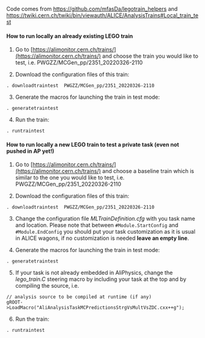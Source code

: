 Code comes from https://github.com/mfasDa/legotrain_helpers and https://twiki.cern.ch/twiki/bin/viewauth/ALICE/AnalysisTrains#Local_train_test

#### How to run locally an already existing LEGO train 

1. Go to [https://alimonitor.cern.ch/trains/](https://alimonitor.cern.ch/trains/) and choose the train you would like to test, i.e. PWGZZ/MCGen_pp/2351_20220326-2110

2. Download the configuration files of this train:
```
. downloadtraintest  PWGZZ/MCGen_pp/2351_20220326-2110
```

3. Generate the macros for launching the train in test mode:
```
. generatetraintest
```

4. Run the train:
```
. runtraintest
```


#### How to run locally a new LEGO train to test a private task (even not pushed in AP yet!)

1. Go to [https://alimonitor.cern.ch/trains/](https://alimonitor.cern.ch/trains/) and choose a baseline train which is similar to the one you would like to test, i.e. PWGZZ/MCGen_pp/2351_20220326-2110

2. Download the configuration files of this train:
```
. downloadtraintest  PWGZZ/MCGen_pp/2351_20220326-2110
```

3. Change the configuration file *MLTrainDefinition.cfg* with you task name and location. Please note that between ```#Module.StartConfig``` and ```#Module.EndConfig``` you should put your task customization as it is usual in ALICE wagons, if no customization is needed **leave an empty line**.

4. Generate the macros for launching the train in test mode:
```
. generatetraintest
```

5. If your task is not already embedded in AliPhysics, change the *lego_train.C* steering macro by including your task at the top and by compiling the source, i.e.
```
// analysis source to be compiled at runtime (if any)
gROOT->LoadMacro("AliAnalysisTaskMCPredictionsStrgVsMultVsZDC.cxx++g");
```

6. Run the train:
```
. runtraintest
```




